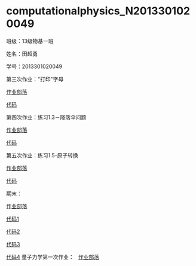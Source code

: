 #  computationalphysics_N2013301020049
 班级：13级物基一班

 姓名：田超勇

 学号：2013301020049



第三次作业："打印"字母

   [作业部落](https://www.zybuluo.com/Tianchaoyong/note/400361)

   [代码](https://github.com/tianchaoyong/computationalphysics_N2013301020049/blob/master/Codes/the_3rd_homework%20code.py)



第四次作业：练习1.3－降落伞问题

   [作业部落](https://www.zybuluo.com/Tianchaoyong/note/404572)
   
   [代码](https://github.com/tianchaoyong/computationalphysics_N2013301020049/blob/master/Codes/the%204th%20homework%20code.py)


第五次作业：练习1.5-原子转换

   [作业部落](https://www.zybuluo.com/Tianchaoyong/note/405717)

   [代码](https://github.com/tianchaoyong/computationalphysics_N2013301020049/blob/master/Codes/the%205th%20homework%20code.py)

期末：

   [作业部落](https://www.zybuluo.com/Tianchaoyong/note/406947)
 
   [代码1](https://github.com/tianchaoyong/computationalphysics_N2013301020049/blob/master/Codes/lastone/nothing_code.py)
 
   [代码2](https://github.com/tianchaoyong/computationalphysics_N2013301020049/blob/master/Codes/lastone/resistance_code.py)
 
   [代码3](https://github.com/tianchaoyong/computationalphysics_N2013301020049/blob/master/Codes/lastone/spinning_code.py)
 
   [代码4](https://github.com/tianchaoyong/computationalphysics_N2013301020049/blob/master/Codes/lastone/all_code.py)
量子力学第一次作业：
   [作业部落](https://www.zybuluo.com/mdeditor#563346)
